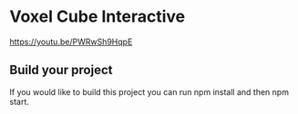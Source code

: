 # Voxel Cube Interactive

https://youtu.be/PWRwSh9HqpE


## Build your project
If you would like to build this project you can run npm install and then npm start.
